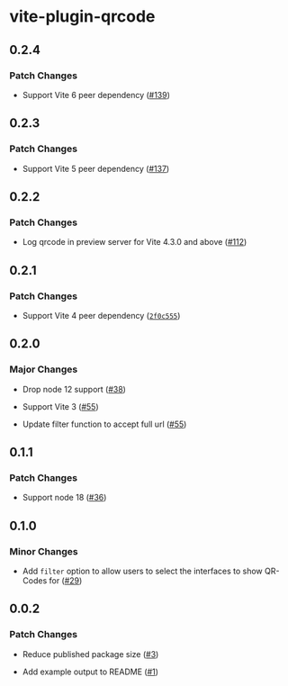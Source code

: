 # vite-plugin-qrcode

## 0.2.4

### Patch Changes

- Support Vite 6 peer dependency ([#139](https://github.com/svitejs/vite-plugin-qrcode/pull/139))

## 0.2.3

### Patch Changes

- Support Vite 5 peer dependency ([#137](https://github.com/svitejs/vite-plugin-qrcode/pull/137))

## 0.2.2

### Patch Changes

- Log qrcode in preview server for Vite 4.3.0 and above ([#112](https://github.com/svitejs/vite-plugin-qrcode/pull/112))

## 0.2.1

### Patch Changes

- Support Vite 4 peer dependency ([`2f0c555`](https://github.com/svitejs/vite-plugin-qrcode/commit/2f0c555ff287138776d5ce2f025e84ef3050b3c8))

## 0.2.0

### Major Changes

- Drop node 12 support ([#38](https://github.com/svitejs/vite-plugin-qrcode/pull/38))

* Support Vite 3 ([#55](https://github.com/svitejs/vite-plugin-qrcode/pull/55))

- Update filter function to accept full url ([#55](https://github.com/svitejs/vite-plugin-qrcode/pull/55))

## 0.1.1

### Patch Changes

- Support node 18 ([#36](https://github.com/svitejs/vite-plugin-qrcode/pull/36))

## 0.1.0

### Minor Changes

- Add `filter` option to allow users to select the interfaces to show QR-Codes for ([#29](https://github.com/svitejs/vite-plugin-qrcode/pull/29))

## 0.0.2

### Patch Changes

- Reduce published package size ([#3](https://github.com/svitejs/vite-plugin-qrcode/pull/3))

* Add example output to README ([#1](https://github.com/svitejs/vite-plugin-qrcode/pull/1))
